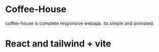# Coffee-House

coffee-house is complete responsive webapp.
its simple and animated.

# React and tailwind + vite


